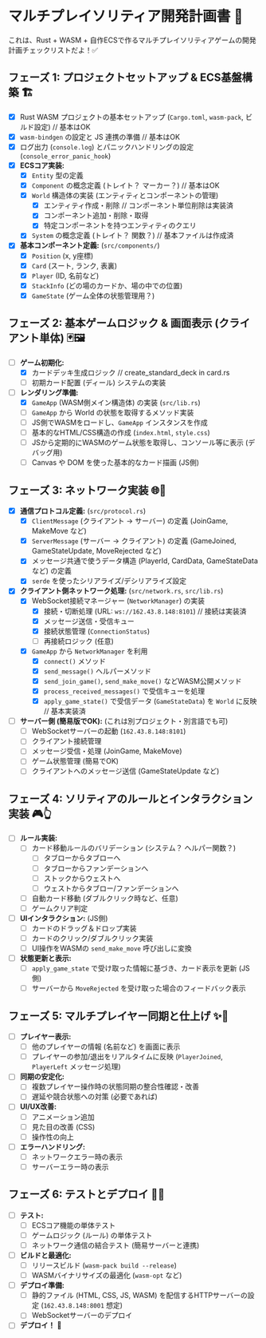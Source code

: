 # マルチプレイソリティア開発計画書 🚀

これは、Rust + WASM + 自作ECSで作るマルチプレイソリティアゲームの開発計画チェックリストだよ！✅

## フェーズ 1: プロジェクトセットアップ & ECS基盤構築 🏗️

-   [x] Rust WASM プロジェクトの基本セットアップ (`Cargo.toml`, `wasm-pack`, ビルド設定) // 基本はOK
-   [x] `wasm-bindgen` の設定と JS 連携の準備 // 基本はOK
-   [x] ログ出力 (`console.log`) とパニックハンドリングの設定 (`console_error_panic_hook`)
-   [x] **ECSコア実装:**
    -   [x] `Entity` 型の定義
    -   [x] `Component` の概念定義 (トレイト？ マーカー？) // 基本はOK
    -   [x] `World` 構造体の実装 (エンティティとコンポーネントの管理)
        -   [x] エンティティ作成・削除 // コンポーネント単位削除は実装済
        -   [x] コンポーネント追加・削除・取得
        -   [x] 特定コンポーネントを持つエンティティのクエリ
    -   [x] `System` の概念定義 (トレイト？ 関数？) // 基本ファイルは作成済
-   [x] **基本コンポーネント定義:** (`src/components/`)
    -   [x] `Position` (x, y座標)
    -   [x] `Card` (スート, ランク, 表裏)
    -   [x] `Player` (ID, 名前など)
    -   [x] `StackInfo` (どの場のカードか、場の中での位置)
    -   [x] `GameState` (ゲーム全体の状態管理用？)

## フェーズ 2: 基本ゲームロジック & 画面表示 (クライアント単体) 🃏🖼️

-   [ ] **ゲーム初期化:**
    -   [x] カードデッキ生成ロジック // create_standard_deck in card.rs
    -   [ ] 初期カード配置 (ディール) システムの実装
-   [ ] **レンダリング準備:**
    -   [x] `GameApp` (WASM側メイン構造体) の実装 (`src/lib.rs`)
    -   [ ] `GameApp` から World の状態を取得するメソッド実装
    -   [ ] JS側でWASMをロードし、`GameApp` インスタンスを作成
    -   [ ] 基本的なHTML/CSS構造の作成 (`index.html`, `style.css`)
    -   [ ] JSから定期的にWASMのゲーム状態を取得し、コンソール等に表示 (デバッグ用)
    -   [ ] Canvas や DOM を使った基本的なカード描画 (JS側)

## フェーズ 3: ネットワーク実装 🌐🤝

-   [x] **通信プロトコル定義:** (`src/protocol.rs`)
    -   [x] `ClientMessage` (クライアント → サーバー) の定義 (JoinGame, MakeMove など)
    -   [x] `ServerMessage` (サーバー → クライアント) の定義 (GameJoined, GameStateUpdate, MoveRejected など)
    -   [x] メッセージ共通で使うデータ構造 (PlayerId, CardData, GameStateData など) の定義
    -   [x] `serde` を使ったシリアライズ/デシリアライズ設定
-   [x] **クライアント側ネットワーク処理:** (`src/network.rs`, `src/lib.rs`)
    -   [x] WebSocket接続マネージャー (`NetworkManager`) の実装
        -   [x] 接続・切断処理 (URL: `ws://162.43.8.148:8101`) // 接続は実装済
        -   [x] メッセージ送信・受信キュー
        -   [x] 接続状態管理 (`ConnectionStatus`)
        -   [ ] 再接続ロジック (任意)
    -   [x] `GameApp` から `NetworkManager` を利用
        -   [x] `connect()` メソッド
        -   [x] `send_message()` ヘルパーメソッド
        -   [x] `send_join_game()`, `send_make_move()` などWASM公開メソッド
        -   [x] `process_received_messages()` で受信キューを処理
        -   [x] `apply_game_state()` で受信データ (`GameStateData`) を `World` に反映 // 基本実装済
-   [ ] **サーバー側 (簡易版でOK):** (これは別プロジェクト・別言語でも可)
    -   [ ] WebSocketサーバーの起動 (`162.43.8.148:8101`)
    -   [ ] クライアント接続管理
    -   [ ] メッセージ受信・処理 (JoinGame, MakeMove)
    -   [ ] ゲーム状態管理 (簡易でOK)
    -   [ ] クライアントへのメッセージ送信 (GameStateUpdate など)

## フェーズ 4: ソリティアのルールとインタラクション実装 🎮👆

-   [ ] **ルール実装:**
    -   [ ] カード移動ルールのバリデーション (システム？ ヘルパー関数？)
        -   [ ] タブローからタブローへ
        -   [ ] タブローからファンデーションへ
        -   [ ] ストックからウェストへ
        -   [ ] ウェストからタブロー/ファンデーションへ
    -   [ ] 自動カード移動 (ダブルクリック時など、任意)
    -   [ ] ゲームクリア判定
-   [ ] **UIインタラクション:** (JS側)
    -   [ ] カードのドラッグ＆ドロップ実装
    -   [ ] カードのクリック/ダブルクリック実装
    -   [ ] UI操作をWASMの `send_make_move` 呼び出しに変換
-   [ ] **状態更新と表示:**
    -   [ ] `apply_game_state` で受け取った情報に基づき、カード表示を更新 (JS側)
    -   [ ] サーバーから `MoveRejected` を受け取った場合のフィードバック表示

## フェーズ 5: マルチプレイヤー同期と仕上げ ✨💅

-   [ ] **プレイヤー表示:**
    -   [ ] 他のプレイヤーの情報 (名前など) を画面に表示
    -   [ ] プレイヤーの参加/退出をリアルタイムに反映 (`PlayerJoined`, `PlayerLeft` メッセージ処理)
-   [ ] **同期の安定化:**
    -   [ ] 複数プレイヤー操作時の状態同期の整合性確認・改善
    -   [ ] 遅延や競合状態への対策 (必要であれば)
-   [ ] **UI/UX改善:**
    -   [ ] アニメーション追加
    -   [ ] 見た目の改善 (CSS)
    -   [ ] 操作性の向上
-   [ ] **エラーハンドリング:**
    -   [ ] ネットワークエラー時の表示
    -   [ ] サーバーエラー時の表示

## フェーズ 6: テストとデプロイ 🧪🚀

-   [ ] **テスト:**
    -   [ ] ECSコア機能の単体テスト
    -   [ ] ゲームロジック (ルール) の単体テスト
    -   [ ] ネットワーク通信の結合テスト (簡易サーバーと連携)
-   [ ] **ビルドと最適化:**
    -   [ ] リリースビルド (`wasm-pack build --release`)
    -   [ ] WASMバイナリサイズの最適化 (`wasm-opt` など)
-   [ ] **デプロイ準備:**
    -   [ ] 静的ファイル (HTML, CSS, JS, WASM) を配信するHTTPサーバーの設定 (`162.43.8.148:8001` 想定)
    -   [ ] WebSocketサーバーのデプロイ
-   [ ] **デプロイ！** 🎉 